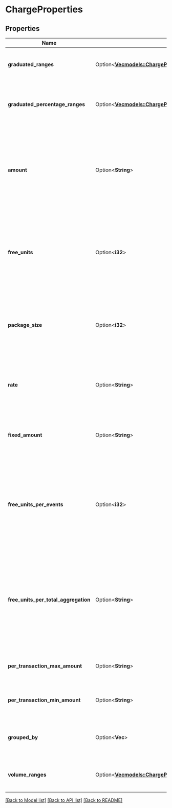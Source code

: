 # ChargeProperties

## Properties

Name | Type | Description | Notes
------------ | ------------- | ------------- | -------------
**graduated_ranges** | Option<[**Vec<models::ChargePropertiesGraduatedRangesInner>**](ChargeProperties_graduated_ranges_inner.md)> | Graduated ranges, sorted from bottom to top tiers, used for a `graduated` charge model. | [optional]
**graduated_percentage_ranges** | Option<[**Vec<models::ChargePropertiesGraduatedPercentageRangesInner>**](ChargeProperties_graduated_percentage_ranges_inner.md)> | Graduated percentage ranges, sorted from bottom to top tiers, used for a `graduated_percentage` charge model. | [optional]
**amount** | Option<**String**> | - The unit price, excluding tax, for a `standard` charge model. It is expressed as a decimal value. - The amount, excluding tax, for a complete set of units in a `package` charge model. It is expressed as a decimal value. | [optional]
**free_units** | Option<**i32**> | The quantity of units that are provided free of charge for each billing period in a `package` charge model. This field specifies the number of units that customers can use without incurring any additional cost during each billing cycle. | [optional]
**package_size** | Option<**i32**> | The quantity of units included in each pack or set for a `package` charge model. It indicates the number of units that are bundled together as a single package or set within the pricing structure. | [optional]
**rate** | Option<**String**> | The percentage rate that is applied to the amount of each transaction for a `percentage` charge model. It is expressed as a decimal value. | [optional]
**fixed_amount** | Option<**String**> | The fixed fee that is applied to each transaction for a `percentage` charge model. It is expressed as a decimal value. | [optional]
**free_units_per_events** | Option<**i32**> | The count of transactions that are not impacted by the `percentage` rate and fixed fee in a percentage charge model. This field indicates the number of transactions that are exempt from the calculation of charges based on the specified percentage rate and fixed fee. | [optional]
**free_units_per_total_aggregation** | Option<**String**> | The transaction amount that is not impacted by the `percentage` rate and fixed fee in a percentage charge model. This field indicates the portion of the transaction amount that is exempt from the calculation of charges based on the specified percentage rate and fixed fee. | [optional]
**per_transaction_max_amount** | Option<**String**> | Specifies the maximum allowable spending for a single transaction. Working as a transaction cap. | [optional]
**per_transaction_min_amount** | Option<**String**> | Specifies the minimum allowable spending for a single transaction. Working as a transaction floor. | [optional]
**grouped_by** | Option<**Vec<String>**> | The list of event properties that are used to group the events on the invoice for a `standard` charge model. | [optional]
**volume_ranges** | Option<[**Vec<models::ChargePropertiesVolumeRangesInner>**](ChargeProperties_volume_ranges_inner.md)> | Volume ranges, sorted from bottom to top tiers, used for a `volume` charge model. | [optional]

[[Back to Model list]](../README.md#documentation-for-models) [[Back to API list]](../README.md#documentation-for-api-endpoints) [[Back to README]](../README.md)


